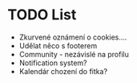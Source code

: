 TODO List
==========
* Zkurvené oznámení o cookies....
* Udělat něco s footerem
* Community - nezávislé na profilu
* Notification system?
* Kalendár chození do fitka? 